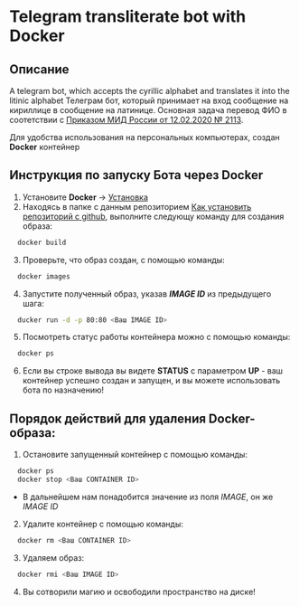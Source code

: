 # Telegram transliterate bot with Docker
## Описание
A telegram bot, which accepts the cyrillic alphabet and translates it into the litinic alphabet
Телеграм бот, который принимает на вход сообщение на кириллице в сообщение на латинице. 
Основная задача перевод ФИО в соотетствии с [Приказом МИД России от 12.02.2020 № 2113](https://www.consultant.ru/document/cons_doc_LAW_360580/9eb761ae644ec1e283b3a50ef232330b924577cb/).

Для удобства использования на персональных компьютерах, создан **Docker** контейнер

## Инструкция по запуску **Бота** через **Docker**

1. Установите **Docker** -> [Установка](https://docs.docker.com/engine/install/)
2. Находясь в папке с данным репозиторием [Как установить репозиторий с github](https://docs.github.com/en/repositories/working-with-files/using-files/downloading-source-code-archives), выполните следующу команду для создания образа:
```bash
  docker build
```
3. Проверьте, что образ создан, с помощью команды:
```bash
  docker images
```
4. Запустите полученный образ, указав **_IMAGE ID_** из предыдущего шага:
```bash
  ducker run -d -p 80:80 <Ваш IMAGE ID>
```
5. Посмотреть статус работы контейнера можно с помощью команды:
```bash
  docker ps
```
6. Если вы строке вывода вы видете **STATUS** с параметром **UP** - ваш контейнер успешно создан и запущен, и вы можете использовать бота по назначению!


## Порядок действий для удаления **Docker-образа**:
1. Остановите запущенный контейнер с помощью команды:
```bash
  docker ps
  docker stop <Ваш CONTAINER ID>
```
  - В дальнейшем нам понадобится значение из поля _IMAGE_, он же _IMAGE ID_
  
2. Удалите контейнер с помощью команды:
```bash
  docker rm <Ваш CONTAINER ID>
```
3. Удаляем образ:
```bash
  docker rmi <Ваш IMAGE ID>
```

4. Вы сотворили магию и освободили пространство на диске!
